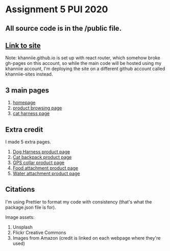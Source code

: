 # Assignment 5 PUI 2020

## All source code is in the /public file.

## [Link to site](https://connie.dog/PUI_2020/homework_5/public/)

Note: khanniie.github.io is set up with react router, which somehow broke gh-pages on this account, so while the main code will be hosted using my khanniie account, I'm deploying the site on a different github account called khanniie-sites instead.

## 3 main pages

1. [homepage](https://connie.dog/PUI_2020/homework_5/public/)
2. [product browsing page](https://connie.dog/PUI_2020/homework_5/public/browse/)
3. [cat harness page](https://connie.dog/PUI_2020/homework_5/public/products/cat-harness/)

## Extra credit

I made 5 extra pages.

1. [Dog Harness product page](https://connie.dog/PUI_2020/homework_5/public/products/dog-harness/)
2. [Cat backpack product page](https://connie.dog/PUI_2020/homework_5/public/products/cat-backpack/)
3. [GPS collar product page](https://connie.dog/PUI_2020/homework_5/public/products/gps-collar/)
4. [Food attachment product page](https://connie.dog/PUI_2020/homework_5/public/products/food-attachment/)
5. [Water attachment product page](https://connie.dog/PUI_2020/homework_5/public/products/water-attachment/)

## Citations

I'm using Prettier to format my code with consistency (that's what the package.json file is for).

Image assets:

1. Unsplash
2. Flickr Creative Commons
3. Images from Amazon (credit is linked on each webpage where they're used)

